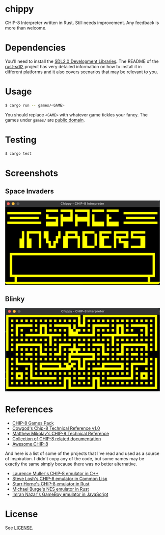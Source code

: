 # chippy

CHIP-8 Interpreter written in Rust. Still needs improvement. Any feedback is more than welcome.

# Dependencies

You'll need to install the [SDL2.0 Development Libraries](https://www.libsdl.org/). The README of the [rust-sdl2](https://github.com/Rust-SDL2/rust-sdl2) project has very detailed information on how to install it in different platforms and it also covers scenarios that may be relevant to you.

# Usage

```bash
$ cargo run -- games/<GAME>
```

You should replace `<GAME>` with whatever game tickles your fancy. The games under `games/` are [public domain](https://www.zophar.net/pdroms/chip8/chip-8-games-pack.html).

# Testing

```bash
$ cargo test
```

# Screenshots

## Space Invaders
![alt text](screenshots/Space_Invaders.png)

## Blinky
![alt text](screenshots/Blinky.png)

# References
- [CHIP-8 Games Pack](https://www.zophar.net/pdroms/chip8/chip-8-games-pack.html)
- [Cowgod's Chip-8 Technical Reference v1.0](http://devernay.free.fr/hacks/chip8/C8TECH10.HTM)
- [Matthew Mikolay's CHIP-8 Technical Reference](https://github.com/mattmikolay/chip-8/wiki/CHIP%E2%80%908-Technical-Reference)
- [Collection of CHIP-8 related documentation](https://github.com/trapexit/chip-8_documentation)
- [Awesome CHIP-8](https://chip-8.github.io/links/)

And here is a list of some of the projects that I've read and used as a source of inspiration. I didn't copy any of the code, but some names may be exactly the same simply because there was no better alternative.

- [Laurence Muller's CHIP-8 emulator in C++](https://multigesture.net/articles/how-to-write-an-emulator-chip-8-interpreter/)
- [Steve Losh's CHIP-8 emulator in Common Lisp](https://github.com/sjl/cl-chip8)
- [Starr Horne's CHIP-8 emulator in Rust](https://github.com/starrhorne/chip8-rust)
- [Michael Burge's NES emulator in Rust](https://github.com/MichaelBurge/nes-emulator)
- [Imran Nazar's GameBoy emulator in JavaScript](https://github.com/Two9A/jsGB)

# License

See [LICENSE](LICENSE).

